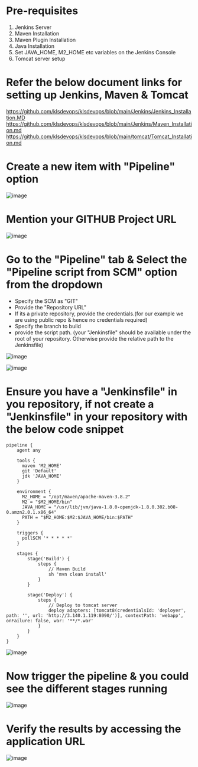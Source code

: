 # Pre-requisites
1. Jenkins Server
2. Maven Installation
3. Maven Plugin Installation
4. Java Installation
5. Set JAVA_HOME, M2_HOME etc variables on the Jenkins Console
6. Tomcat server setup

# Refer the below document links for setting up Jenkins, Maven & Tomcat
  https://github.com/klsdevops/klsdevops/blob/main/Jenkins/Jenkins_Installation.MD
  https://github.com/klsdevops/klsdevops/blob/main/Jenkins/Maven_Installation.md
  https://github.com/klsdevops/klsdevops/blob/main/tomcat/Tomcat_Installation.md  

# Create a new item with "Pipeline" option

![image](https://user-images.githubusercontent.com/90503660/136666340-d4e348fa-baf3-4fc1-9b6c-68c06bbe0a70.png)

# Mention your GITHUB Project URL

![image](https://user-images.githubusercontent.com/90503660/136666404-e35f3663-fbea-4e99-a716-401602f55af3.png)

# Go to the "Pipeline" tab & Select the "Pipeline script from SCM" option from the dropdown
* Specify the SCM as "GIT"
* Provide the "Repository URL"
* If its a private repository, provide the credentials.(for our example we are using public repo & hence no credentials required)
* Specify the branch to build
* provide the script path. (your "Jenkinsfile" should be available under the root of your repository. Otherwise provide the relative path to the Jenkinsfile)

![image](https://user-images.githubusercontent.com/90503660/136666467-3a048517-8483-4ccc-82ac-257bfd1bfc0a.png)

![image](https://user-images.githubusercontent.com/90503660/136666667-5edf8eed-99c6-491e-83ab-e7c027feb41e.png)

# Ensure you have a "Jenkinsfile" in you repository, if not create a "Jenkinsfile" in your repository with the below code snippet

```
pipeline {
    agent any
    
    tools {
      maven 'M2_HOME'
      git 'Default'
      jdk 'JAVA_HOME'
    }
    
    environment {
      M2_HOME = "/opt/maven/apache-maven-3.8.2"
      M2 = "$M2_HOME/bin"
      JAVA_HOME = "/usr/lib/jvm/java-1.8.0-openjdk-1.8.0.302.b08-0.amzn2.0.1.x86_64"
      PATH = "$M2_HOME:$M2:$JAVA_HOME/bin:$PATH"
    }
    
    triggers {
      pollSCM '* * * * *'
    }
    
    stages {     
        stage('Build') {
            steps {
                // Maven Build
                sh 'mvn clean install'
            }
        }
        
        stage('Deploy') {
            steps {
                // Deploy to tomcat server
                deploy adapters: [tomcat8(credentialsId: 'deployer', path: '', url: 'http://3.140.1.119:8090/')], contextPath: 'webapp', onFailure: false, war: '**/*.war'
            }
        }
    }
}
```

![image](https://user-images.githubusercontent.com/90503660/136666966-86a446ae-afe1-43d0-a30f-a3d122009ca3.png)

# Now trigger the pipeline & you could see the different stages running

![image](https://user-images.githubusercontent.com/90503660/136666919-ddf609a7-f585-47d5-adac-c8099b18f7e0.png)

# Verify the results by accessing the application URL

![image](https://user-images.githubusercontent.com/90503660/136667100-00c52af9-a90f-4f47-bbf2-f0b8013bd6dd.png)

